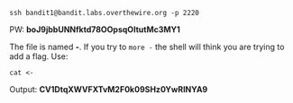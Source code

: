 `ssh bandit1@bandit.labs.overthewire.org -p 2220`

PW: **boJ9jbbUNNfktd78OOpsqOltutMc3MY1**

The file is named **-**. If you try to `more -` the shell will think you are trying to add a flag. Use:

`cat <-`

Output: **CV1DtqXWVFXTvM2F0k09SHz0YwRINYA9**
